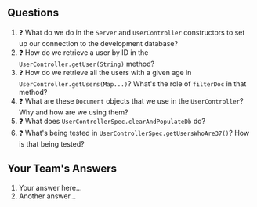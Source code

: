 ## Questions

1. :question: What do we do in the `Server` and `UserController` constructors
to set up our connection to the development database?
1. :question: How do we retrieve a user by ID in the `UserController.getUser(String)` method?
1. :question: How do we retrieve all the users with a given age 
in `UserController.getUsers(Map...)`? What's the role of `filterDoc` in that
method?
1. :question: What are these `Document` objects that we use in the `UserController`? 
Why and how are we using them?
1. :question: What does `UserControllerSpec.clearAndPopulateDb` do?
1. :question: What's being tested in `UserControllerSpec.getUsersWhoAre37()`?
How is that being tested?

## Your Team's Answers

1. Your answer here...
1. Another answer...
